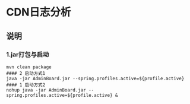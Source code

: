 
#  CDN日志分析
## 说明
    
### 1.jar打包与启动
    mvn clean package 
    #### 2 启动方式1
    java -jar AdminBoard.jar --spring.profiles.active=${profile.active}
    #### 1 启动方式2
    nohup java -jar AdminBoard.jar --spring.profiles.active=${profile.active} &
	